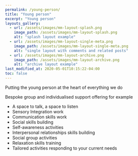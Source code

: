 ```yaml
---
permalink: /young-person/
title: "Young person"
excerpt: "Young person"
layouts_gallery:
  - url: /assets/images/mm-layout-splash.png
    image_path: /assets/images/mm-layout-splash.png
    alt: "splash layout example"
  - url: /assets/images/mm-layout-single-meta.png
    image_path: /assets/images/mm-layout-single-meta.png
    alt: "single layout with comments and related posts"
  - url: /assets/images/mm-layout-archive.png
    image_path: /assets/images/mm-layout-archive.png
    alt: "archive layout example"
last_modified_at: 2020-05-01T10:15:22-04:00
toc: false
---
```



Putting the young person at the heart of everything we do


Bespoke group and individualised support offering for example
 * A space to talk, a space to listen 
 * Sensory Integration work 
 * Communication skills work              
 * Social skills building                                                   
 * Self-awareness activities                     
 * Interpersonal relationships skills building            
 * Social group activities  
 * Relaxation skills training      
 * Tailored activities responding to your current needs           
